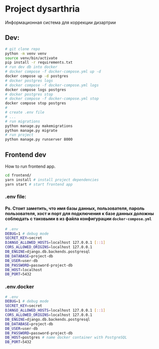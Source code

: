 # Project dysarthria
Информационная система для коррекции дизартрии
## Dev:
```bash
# git clone repo
python -m venv venv
source venv/bin/activate
pip install -r requirements.txt
# run dev db into docker
# docker compose -f docker-compose.yml up -d
docker compose up -d postgres 
# docker postgres logs
# docker compose -f docker-compose.yml logs
docker compose logs postgres   
# docker postgres stop
# docker compose -f docker-compose.yml stop
docker compose stop postgres 
# 
# create .env file
# ...
# run migrations
python manage.py makemigrations
python manage.py migrate
# run project
python manage.py runserver 8000 
```
## Frontend dev
How to run frontend app.
```bash
cd frontend/
yarn install # install project dependencies
yarn start # start frontend app
```
### .env file:
#### Ps. Стоит заметить, что имя базы данных, пользователя, пароль пользователя, хост и порт для подключения к базе данных доложны соблюдать с таковыми в из файла конфигурации `docker-compose.yml`
```bash
# .env
DEBUG=1 # debug mode
SECRET_KEY=secret
DJANGO_ALLOWED_HOSTS=localhost 127.0.0.1 [::1]
CORS_ALLOWED_ORIGINS=localhost 127.0.0.1
DB_ENGINE=django.db.backends.postgresql
DB_DATABASE=project-db
DB_USER=user-db
DB_PASSWORD=password-project-db
DB_HOST=localhost
DB_PORT=5432
```
### .env.docker
```bash
# .env
DEBUG=1 # debug mode
SECRET_KEY=secret
DJANGO_ALLOWED_HOSTS=localhost 127.0.0.1 [::1]
CORS_ALLOWED_ORIGINS=localhost 127.0.0.1
DB_ENGINE=django.db.backends.postgresql
DB_DATABASE=project-db
DB_USER=user-db
DB_PASSWORD=password-project-db
DB_HOST=postgres # name docker container with PostgreSQL
DB_PORT=5432
```
